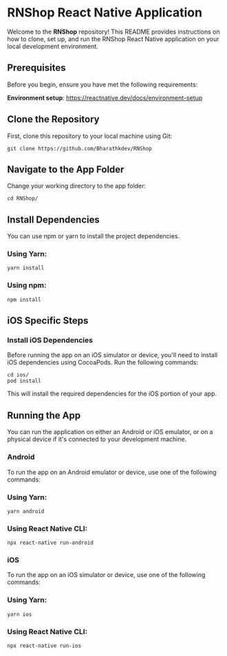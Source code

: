 # RNShop React Native Application

Welcome to the **RNShop** repository! This README provides instructions on how to clone, set up, and run the RNShop React Native application on your local development environment.

## Prerequisites

Before you begin, ensure you have met the following requirements:

**Environment setup**: https://reactnative.dev/docs/environment-setup

## Clone the Repository

First, clone this repository to your local machine using Git:

```
git clone https://github.com/Bharathkdev/RNShop
```

## Navigate to the App Folder

Change your working directory to the app folder:

```
cd RNShop/
```

## Install Dependencies

You can use npm or yarn to install the project dependencies.

### Using Yarn:

```
yarn install
``` 

### Using npm:

```
npm install
```

## iOS Specific Steps

### Install iOS Dependencies

Before running the app on an iOS simulator or device, you'll need to install iOS dependencies using CocoaPods. Run the following commands:

```
cd ios/
pod install
```

This will install the required dependencies for the iOS portion of your app.

## Running the App

You can run the application on either an Android or iOS emulator, or on a physical device if it's connected to your development machine.

### Android

To run the app on an Android emulator or device, use one of the following commands:

### Using Yarn:

```
yarn android
```

### Using React Native CLI:

```
npx react-native run-android
```

### iOS

To run the app on an iOS simulator or device, use one of the following commands:

### Using Yarn:

```
yarn ios
```

### Using React Native CLI:

```
npx react-native run-ios
```